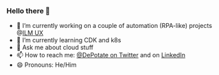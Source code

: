 ### Hello there 👋

- 🔭 I’m currently working on a couple of automation (RPA-like) projects @[ILM UX](https://ilmux.com)
- 🌱 I’m currently learning CDK and k8s
- 💬 Ask me about cloud stuff
- 📫 How to reach me: [@DePotate on Twitter](https://twitter.com/DePotate) and on [LinkedIn](https://www.linkedin.com/in/teckgiik101/)
- 😄 Pronouns: He/Him
